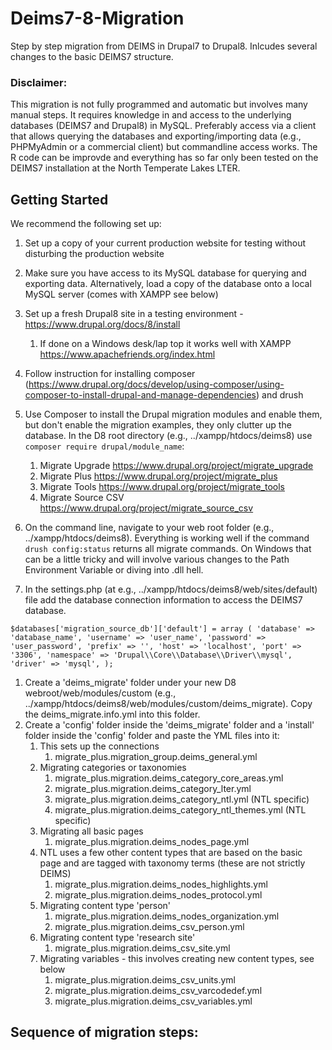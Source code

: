 # Deims7-8-Migration
 Step by step migration from DEIMS in Drupal7 to Drupal8. Inlcudes several changes to the basic DEIMS7 structure.

### Disclaimer:
This migration is not fully programmed and automatic but involves many manual steps. It requires knowledge in and access to the underlying databases (DEIMS7 and Drupal8) in MySQL. Preferably access via a client that allows querying the databases and exporting/importing data (e.g., PHPMyAdmin or a commercial client) but commandline access works. The R code can be improvde and everything has so far only been tested on the DEIMS7 installation at the North Temperate Lakes LTER.

## Getting Started

We recommend the following set up:

1. Set up a copy of your current production website for testing without disturbing the production website
1. Make sure you have access to its MySQL database for querying and exporting data. Alternatively, load a copy of the database onto a local MySQL server (comes with XAMPP see below)
1. Set up a fresh Drupal8 site in a testing environment - https://www.drupal.org/docs/8/install
	1. If done on a Windows desk/lap top it works well with XAMPP https://www.apachefriends.org/index.html
1. Follow instruction for installing composer (https://www.drupal.org/docs/develop/using-composer/using-composer-to-install-drupal-and-manage-dependencies) and drush

1. Use Composer to install the Drupal migration modules and enable them, but don't enable the migration examples, they only clutter up the database. In the D8 root directory (e.g., ../xampp/htdocs/deims8) use `composer require drupal/module_name`:
	1. Migrate Upgrade https://www.drupal.org/project/migrate_upgrade
	1. Migrate Plus https://www.drupal.org/project/migrate_plus
	1. Migrate Tools https://www.drupal.org/project/migrate_tools
	1. Migrate Source CSV https://www.drupal.org/project/migrate_source_csv
  
1. On the command line, navigate to your web root folder (e.g., ../xampp/htdocs/deims8). Everything is working well if the command `drush config:status` returns all migrate commands. On Windows that can be a little tricky and will involve various changes to the Path Environment Variable or diving into .dll hell.

1. In the settings.php (at e.g., ../xampp/htdocs/deims8/web/sites/default) file add the database connection information to access the DEIMS7 database.

`$databases['migration_source_db']['default'] = array (
  'database' => 'database_name',
  'username' => 'user_name',
  'password' => 'user_password',
  'prefix' => '',
  'host' => 'localhost',
  'port' => '3306',
  'namespace' => 'Drupal\\Core\\Database\\Driver\\mysql',
  'driver' => 'mysql',
);`

1. Create a 'deims_migrate' folder under your new D8 webroot/web/modules/custom (e.g., ../xampp/htdocs/deims8/web/modules/custom/deims_migrate). Copy the deims_migrate.info.yml into this folder.
1. Create a 'config' folder inside the 'deims_migrate' folder and a 'install' folder inside the 'config' folder and paste the YML files into it:
	1. This sets up the connections
		1. migrate_plus.migration_group.deims_general.yml
	1. Migrating categories or taxonomies
		1. migrate_plus.migration.deims_category_core_areas.yml
		1. migrate_plus.migration.deims_category_lter.yml
		1. migrate_plus.migration.deims_category_ntl.yml (NTL specific)
		1. migrate_plus.migration.deims_category_ntl_themes.yml (NTL specific)
	1. Migrating all basic pages
		1. migrate_plus.migration.deims_nodes_page.yml
	1. NTL uses a few other content types that are based on the basic page and are tagged with taxonomy terms (these are not strictly DEIMS)
		1. migrate_plus.migration.deims_nodes_highlights.yml
		1. migrate_plus.migration.deims_nodes_protocol.yml
	1. Migrating content type 'person'
		1. migrate_plus.migration.deims_nodes_organization.yml
		1. migrate_plus.migration.deims_csv_person.yml
	1. Migrating content type 'research site'
		1. migrate_plus.migration.deims_csv_site.yml
	1. Migrating variables - this involves creating new content types, see below
		1. migrate_plus.migration.deims_csv_units.yml
		1. migrate_plus.migration.deims_csv_varcodedef.yml
		1. migrate_plus.migration.deims_csv_variables.yml

## Sequence of migration steps:

